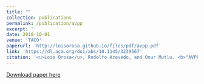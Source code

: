 ```yaml
---
title: ""
collection: publications
permalink: /publication/avpp
excerpt: ''
date: 2018-10-01
venue: 'TACO'
paperurl: 'http://loisorosa.github.io/files/pdf/avpp.pdf'
link: 'https://dl.acm.org/doi/abs/10.1145/3239567'
citation: '<u>Lois Orosa</u>, Rodolfo Azevedo, and Onur Mutlu. <b>"AVPP: Address-first value-next predictor with value prefetching for improving the efficiency of load value prediction."</b> ACM Transactions on Architecture and Code Optimization (TACO), 2018'
---
```

[Download paper here](http://loisorosa.github.io/files/pdf/avpp.pdf)

